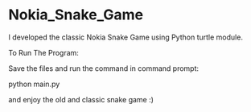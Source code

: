 # Nokia_Snake_Game
I developed the classic Nokia Snake Game using Python turtle module.

To Run The Program:

Save the files and run the command in command prompt:

python main.py 

and enjoy the old and classic snake game :)
